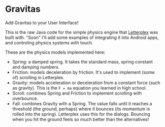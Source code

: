 Gravitas
========

Add Gravitas to your User Interface!

This is the raw Java code for the simple physics engine that <a href="https://play.google.com/store/apps/details?id=com.infinite_imagination.letterplex">Letterplex</a> was built with. "Soon" I'll add some examples of integrating it into Android apps, and controling physics systems with touch.

These are the physics models implemented here:

*  Spring: a damped spring. It takes the standard mass, spring constant and damping numbers.
*  Friction: models deceleration by friction. It's used to implement (some of) scrolling in Letterplex.
*  Gravity: models acceleration or deceleration from a constant force (such as gravity). This is the `F = ma` equation you learned in high school.
*  Scroll: combines Spring and Friction to implement scrolling with overbounce.
*  Fall: combines Gravity with a Spring. The value falls until it reaches a threshold (the ground, perhaps) where it bounces (its momentum is rolled into the spring). Letterplex uses this for the dialogs. Bouncing when you hit the ground feels so much better than the alternatives!

